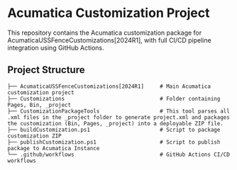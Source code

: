 ﻿# Acumatica Customization Project
This repository contains the Acumatica customization package for AcumaticaUSSFenceCustomizations[2024R1], with full CI/CD pipeline integration using GitHub Actions.

## Project Structure
```
├── AcumaticaUSSFenceCustomizations[2024R1]     # Main Acumatica customization project
├── Customizations                              # Folder containing Pages, Bin, _project
├── CustomizationPackageTools                   # This tool parses all .xml files in the _project folder to generate project.xml and packages the customization (Bin, Pages, _project) into a deployable ZIP file.
├── buildCustomization.ps1                      # Script to package customization ZIP
├── publishCustomization.ps1                    # Script to publish package to Acumatica Instance
└── .github/workflows                           # GitHub Actions CI/CD workflows
```